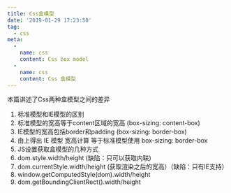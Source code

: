 ```yaml
---
title: Css盒模型
date: '2019-01-29 17:23:58'
tag: 
  - css
meta:
  -
    name: css
    content: Css box model
  -
    name: css
    content: Css 盒模型
---
```

本篇讲述了Css两种盒模型之间的差异
<!-- more -->
1. 标准模型和IE模型的区别
  1. 标准模型的宽高等于content区域的宽高 (box-sizing: content-box)
  2. IE模型的宽高包括border和padding (box-sizing: border-box)
  3. 由上得出 IE 模型 宽高计算  等于标准模型使用  box-sizing: border-box
2. JS设置获取盒模型的几种方式
  1. dom.style.width/height (缺陷：只可以获取内联)
  2. dom.currentStyle.width/height (获取渲染之后的宽高）（缺陷：只有IE支持）
  3. window.getComputedStyle(dom).width/height
  4. dom.getBoundingClientRect().width/height

